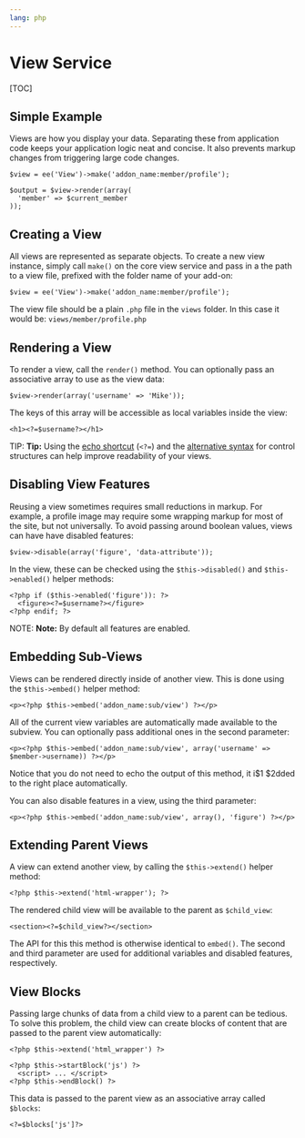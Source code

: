 ```yaml
---
lang: php
---
```


<!--
    This source file is part of the open source project
    ExpressionEngine User Guide (https://github.com/ExpressionEngine/ExpressionEngine-User-Guide)

    @link      https://expressionengine.com/
    @copyright Copyright (c) 2003-2020, Packet Tide, LLC (https://ellislab.com)
    @license   https://expressionengine.com/license Licensed under Apache License, Version 2.0
-->

# View Service

[TOC]

## Simple Example

Views are how you display your data. Separating these from application code keeps your application logic neat and concise. It also prevents markup changes from triggering large code changes.

    $view = ee('View')->make('addon_name:member/profile');

    $output = $view->render(array(
      'member' => $current_member
    ));

## Creating a View

All views are represented as separate objects. To create a new view instance, simply call `make()` on the core view service and pass in a the path to a view file, prefixed with the folder name of your add-on:

    $view = ee('View')->make('addon_name:member/profile');

The view file should be a plain `.php` file in the `views` folder. In this case it would be: `views/member/profile.php`

## Rendering a View

To render a view, call the `render()` method. You can optionally pass an associative array to use as the view data:

    $view->render(array('username' => 'Mike'));

The keys of this array will be accessible as local variables inside the view:

    <h1><?=$username?></h1>

TIP: **Tip:** Using the [echo shortcut](https://secure.php.net/manual/en/function.echo.php) (`<?=`) and the [alternative syntax](https://secure.php.net/manual/en/control-structures.alternative-syntax.php) for control structures can help improve readability of your views.

## Disabling View Features

Reusing a view sometimes requires small reductions in markup. For example, a profile image may require some wrapping markup for most of the site, but not universally. To avoid passing around boolean values, views can have have disabled features:

    $view->disable(array('figure', 'data-attribute'));

In the view, these can be checked using the `$this->disabled()` and `$this->enabled()` helper methods:

    <?php if ($this->enabled('figure')): ?>
      <figure><?=$username?></figure>
    <?php endif; ?>

NOTE: **Note:** By default all features are enabled.

## Embedding Sub-Views

Views can be rendered directly inside of another view. This is done using the `$this->embed()` helper method:

    <p><?php $this->embed('addon_name:sub/view') ?></p>

All of the current view variables are automatically made available to the subview. You can optionally pass additional ones in the second parameter:

    <p><?php $this->embed('addon_name:sub/view', array('username' => $member->username)) ?></p>

Notice that you do not need to echo the output of this method, it i$1 $2dded to the right place automatically.

You can also disable features in a view, using the third parameter:

    <p><?php $this->embed('addon_name:sub/view', array(), 'figure') ?></p>

## Extending Parent Views

A view can extend another view, by calling the `$this->extend()` helper method:

    <?php $this->extend('html-wrapper'); ?>

The rendered child view will be available to the parent as `$child_view`:

    <section><?=$child_view?></section>

The API for this this method is otherwise identical to `embed()`. The second and third parameter are used for additional variables and disabled features, respectively.

## View Blocks

Passing large chunks of data from a child view to a parent can be tedious. To solve this problem, the child view can create blocks of content that are passed to the parent view automatically:

    <?php $this->extend('html_wrapper') ?>

    <?php $this->startBlock('js') ?>
      <script> ... </script>
    <?php $this->endBlock() ?>

This data is passed to the parent view as an associative array called `$blocks`:

    <?=$blocks['js']?>
